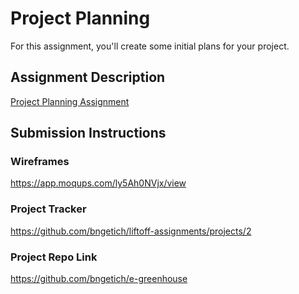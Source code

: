 # Project Planning
For this assignment, you'll create some initial plans for your project.

## Assignment Description
[Project Planning Assignment](https://education.launchcode.org/liftoff/modules/assignments/project-planning)

## Submission Instructions

### Wireframes

https://app.moqups.com/ly5Ah0NVjx/view

### Project Tracker
https://github.com/bngetich/liftoff-assignments/projects/2

### Project Repo Link

https://github.com/bngetich/e-greenhouse
